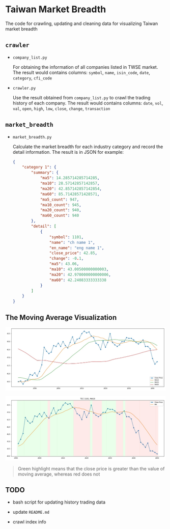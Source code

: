 # Taiwan Market Breadth

The code for crawling, updating and cleaning data for visualizing Taiwan market breadth 

## `crawler`

- `company_list.py`
    
    For obtaining the information of all companies listed in TWSE market.
    The result would contains columns: `symbol`, `name`, `isin_code`, `date`, `category`, `cfi_code`

- `crawler.py`

    Use the result obtained from `company_list.py` to crawl the trading history of each company.
    The result would contains columns: `date`, `vol`, `val`, `open`, `high`, `low`, `close`, `change`, `transaction`

## `market_breadth`

- `market_breadth.py`
    
    Calculate the market breadth for each industry category and record the detail information.
    The result is in JSON for example:
    ```json
    {
        "category 1": {
            "summary": {
                "ma5": 14.285714285714285,
                "ma10": 28.57142857142857,
                "ma20": 42.857142857142854,
                "ma60": 85.71428571428571,
                "ma5_count": 947,
                "ma10_count": 945,
                "ma20_count": 940,
                "ma60_count": 940
            },
            "detail": [
                {
                    "symbol": 1101,
                    "name": "ch name 1",
                    "en_name": "eng name 1",
                    "close_price": 42.85,
                    "change": -0.1,
                    "ma5": 43.06,
                    "ma10": 43.00500000000003,
                    "ma20": 42.970000000000006,
                    "ma60": 42.24083333333338
                }
            ]
        }
    }
    ```

## The Moving Average Visualization

![](./crawler/ma_visualize.jpg)

![](./crawler/ma_compare_visualize.jpg)

> Green highlight means that the close price is greater than the value of moving average, whereas red does not

## TODO

- bash script for updating history trading data

- update `README.md`

- crawl index info
